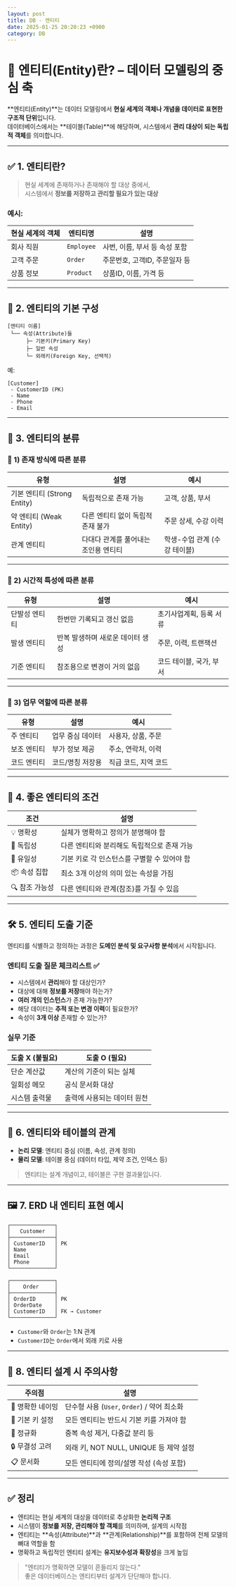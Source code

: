 ```yaml
---
layout: post
title: DB - 엔티티
date: 2025-01-25 20:20:23 +0900
category: DB
---
```

# 🧱 엔티티(Entity)란? – 데이터 모델링의 중심 축

**엔티티(Entity)**는 데이터 모델링에서 **현실 세계의 객체나 개념을 데이터로 표현한 구조적 단위**입니다.  
데이터베이스에서는 **테이블(Table)**에 해당하며, 시스템에서 **관리 대상이 되는 독립적 객체**를 의미합니다.

---

## ✅ 1. 엔티티란?

> 현실 세계에 존재하거나 존재해야 할 대상 중에서,  
> 시스템에서 **정보를 저장하고 관리할 필요가 있는 대상**

### 예시:

| 현실 세계의 객체 | 엔티티명 | 설명 |
|------------------|----------|------|
| 회사 직원         | `Employee` | 사번, 이름, 부서 등 속성 포함 |
| 고객 주문         | `Order`    | 주문번호, 고객ID, 주문일자 등 |
| 상품 정보         | `Product`  | 상품ID, 이름, 가격 등 |

---

## 🔎 2. 엔티티의 기본 구성

```plaintext
[엔티티 이름]
 └── 속성(Attribute)들
      ├─ 기본키(Primary Key)
      ├─ 일반 속성
      └─ 외래키(Foreign Key, 선택적)
```

예:
```plaintext
[Customer]
 - CustomerID (PK)
 - Name
 - Phone
 - Email
```

---

## 🧾 3. 엔티티의 분류

### 📌 1) 존재 방식에 따른 분류

| 유형 | 설명 | 예시 |
|------|------|------|
| 기본 엔티티 (Strong Entity) | 독립적으로 존재 가능 | 고객, 상품, 부서 |
| 약 엔티티 (Weak Entity) | 다른 엔티티 없이 독립적 존재 불가 | 주문 상세, 수강 이력 |
| 관계 엔티티 | 다대다 관계를 풀어내는 조인용 엔티티 | 학생-수업 관계 (수강 테이블) |

---

### 📌 2) 시간적 특성에 따른 분류

| 유형 | 설명 | 예시 |
|------|------|------|
| 단발성 엔티티 | 한번만 기록되고 갱신 없음 | 초기사업계획, 등록 서류 |
| 발생 엔티티 | 반복 발생하며 새로운 데이터 생성 | 주문, 이력, 트랜잭션 |
| 기준 엔티티 | 참조용으로 변경이 거의 없음 | 코드 테이블, 국가, 부서 |

---

### 📌 3) 업무 역할에 따른 분류

| 유형 | 설명 | 예시 |
|------|------|------|
| 주 엔티티 | 업무 중심 데이터 | 사용자, 상품, 주문 |
| 보조 엔티티 | 부가 정보 제공 | 주소, 연락처, 이력 |
| 코드 엔티티 | 코드/명칭 저장용 | 직급 코드, 지역 코드 |

---

## 🎯 4. 좋은 엔티티의 조건

| 조건 | 설명 |
|------|------|
| 💡 명확성 | 실체가 명확하고 정의가 분명해야 함 |
| 🔗 독립성 | 다른 엔티티와 분리해도 독립적으로 존재 가능 |
| 🔢 유일성 | 기본 키로 각 인스턴스를 구별할 수 있어야 함 |
| 📦 속성 집합 | 최소 3개 이상의 의미 있는 속성을 가짐 |
| 🔍 참조 가능성 | 다른 엔티티와 관계(참조)를 가질 수 있음 |

---

## 🛠️ 5. 엔티티 도출 기준

엔티티를 식별하고 정의하는 과정은 **도메인 분석 및 요구사항 분석**에서 시작됩니다.

### 엔티티 도출 질문 체크리스트 ✅

- 시스템에서 **관리**해야 할 대상인가?
- 대상에 대해 **정보를 저장**해야 하는가?
- **여러 개의 인스턴스**가 존재 가능한가?
- 해당 데이터는 **추적 또는 변경 이력**이 필요한가?
- 속성이 **3개 이상** 존재할 수 있는가?

### 실무 기준

| 도출 X (불필요) | 도출 O (필요) |
|----------------|---------------|
| 단순 계산값     | 계산의 기준이 되는 실체 |
| 일회성 메모     | 공식 문서화 대상 |
| 시스템 출력물   | 출력에 사용되는 데이터 원천 |

---

## 🧱 6. 엔티티와 테이블의 관계

- **논리 모델**: 엔티티 중심 (이름, 속성, 관계 정의)
- **물리 모델**: 테이블 중심 (데이터 타입, 제약 조건, 인덱스 등)

> 엔티티는 설계 개념이고, 테이블은 구현 결과물입니다.

---

## 🖼️ 7. ERD 내 엔티티 표현 예시

```plaintext
┌──────────────┐
│   Customer   │
├──────────────┤
│ CustomerID   │ PK
│ Name         │
│ Email        │
│ Phone        │
└──────────────┘

┌──────────────┐
│    Order     │
├──────────────┤
│ OrderID      │ PK
│ OrderDate    │
│ CustomerID   │ FK → Customer
└──────────────┘
```

- `Customer`와 `Order`는 1:N 관계
- `CustomerID`는 `Order`에서 외래 키로 사용

---

## 📌 8. 엔티티 설계 시 주의사항

| 주의점 | 설명 |
|--------|------|
| 📛 명확한 네이밍 | 단수형 사용 (`User`, `Order`) / 약어 최소화 |
| 🔑 기본 키 설정 | 모든 엔티티는 반드시 기본 키를 가져야 함 |
| 🧱 정규화 | 중복 속성 제거, 다중값 분리 등 |
| 🔒 무결성 고려 | 외래 키, NOT NULL, UNIQUE 등 제약 설정 |
| 📋 문서화 | 모든 엔티티에 정의/설명 작성 (속성 포함) |

---

## ✅ 정리

- 엔티티는 현실 세계의 대상을 데이터로 추상화한 **논리적 구조**
- 시스템이 **정보를 저장, 관리해야 할 객체**를 의미하며, 설계의 시작점
- 엔티티는 **속성(Attribute)**과 **관계(Relationship)**를 포함하여 전체 모델의 뼈대 역할을 함
- 명확하고 독립적인 엔티티 설계는 **유지보수성과 확장성**을 크게 높임

> "엔티티가 명확하면 모델이 흔들리지 않는다."  
> 좋은 데이터베이스는 엔티티부터 설계가 단단해야 합니다.